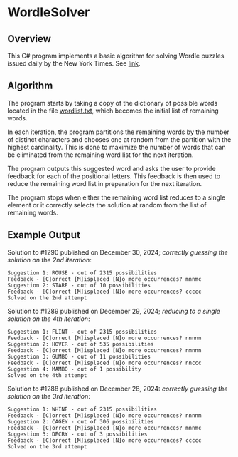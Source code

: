 # WordleSolver

## Overview

This C# program implements a basic algorithm for solving Wordle puzzles issued daily by the New York Times. See [link](https://www.nytimes.com/games/wordle/index.html).

## Algorithm

The program starts by taking a copy of the dictionary of possible words located in the file [wordlist.txt](https://github.com/brad-carr/WordleSolver/blob/master/wordlist.txt), which becomes the initial list of remaining words.

In each iteration, the program partitions the remaining words by the number of distinct characters and chooses one at random from the partition with the highest cardinality. This is done to maximize the number of words that can be eliminated from the remaining word list for the next iteration.

The program outputs this suggested word and asks the user to provide feedback for each of the positional letters. This feedback is then used to reduce the remaining word list in preparation for the next iteration.

The program stops when either the remaining word list reduces to a single element or it correctly selects the solution at random from the list of remaining words.

## Example Output

Solution to #1290 published on December 30, 2024; _correctly guessing the solution on the 2nd iteration_:

```csv
Suggestion 1: ROUSE - out of 2315 possibilities
Feedback - [C]orrect [M]isplaced [N]o more occurrences? mnnmc
Suggestion 2: STARE - out of 10 possibilities
Feedback - [C]orrect [M]isplaced [N]o more occurrences? ccccc
Solved on the 2nd attempt
```

Solution to #1289 published on December 29, 2024; _reducing to a single solution on the 4th iteration_:

```csv
Suggestion 1: FLINT - out of 2315 possibilities
Feedback - [C]orrect [M]isplaced [N]o more occurrences? nnnnn
Suggestion 2: HOVER - out of 535 possibilities
Feedback - [C]orrect [M]isplaced [N]o more occurrences? nmnnn
Suggestion 3: GUMBO - out of 11 possibilities
Feedback - [C]orrect [M]isplaced [N]o more occurrences? nnccc
Suggestion 4: MAMBO - out of 1 possibility
Solved on the 4th attempt
```

Solution to #1288 published on December 28, 2024: _correctly guessing the solution on the 3rd iteration_:

```csv
Suggestion 1: WHINE - out of 2315 possibilities
Feedback - [C]orrect [M]isplaced [N]o more occurrences? nnnnm
Suggestion 2: CAGEY - out of 306 possibilities
Feedback - [C]orrect [M]isplaced [N]o more occurrences? mnnmc
Suggestion 3: DECRY - out of 3 possibilities
Feedback - [C]orrect [M]isplaced [N]o more occurrences? ccccc
Solved on the 3rd attempt
```
